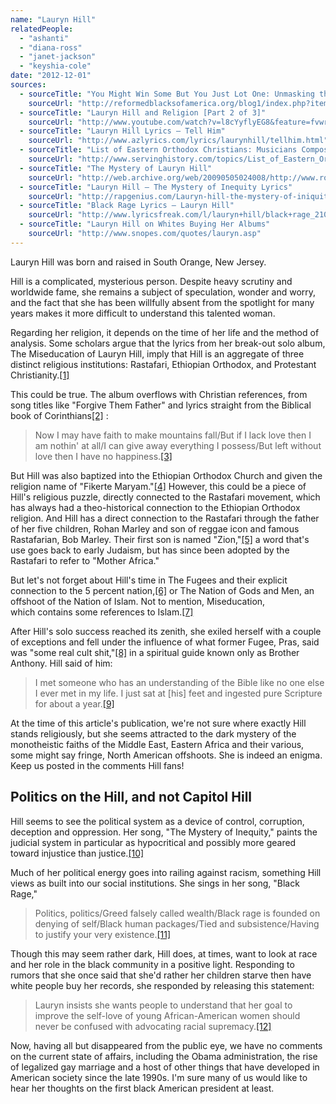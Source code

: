 ```yaml
---
name: "Lauryn Hill"
relatedPeople:
  - "ashanti"
  - "diana-ross"
  - "janet-jackson"
  - "keyshia-cole"
date: "2012-12-01"
sources:
  - sourceTitle: "You Might Win Some But You Just Lot One: Unmasking the Miseducated"
    sourceUrl: "http://reformedblacksofamerica.org/blog1/index.php?itemid=381"
  - sourceTitle: "Lauryn Hill and Religion [Part 2 of 3]"
    sourceUrl: "http://www.youtube.com/watch?v=l8cYyflyEG8&feature=fvwrel"
  - sourceTitle: "Lauryn Hill Lyrics – Tell Him"
    sourceUrl: "http://www.azlyrics.com/lyrics/laurynhill/tellhim.html"
  - sourceTitle: "List of Eastern Orthodox Christians: Musicians Composers"
    sourceUrl: "http://www.servinghistory.com/topics/List_of_Eastern_Orthodox_Christians::sub::Musicians_Composers"
  - sourceTitle: "The Mystery of Lauryn Hill"
    sourceUrl: "http://web.archive.org/web/20090505024008/http://www.rollingstone.com/news/story/5940100/the_mystery_of_lauryn_hill/"
  - sourceTitle: "Lauryn Hill – The Mystery of Inequity Lyrics"
    sourceUrl: "http://rapgenius.com/Lauryn-hill-the-mystery-of-iniquity-lyrics#lyric"
  - sourceTitle: "Black Rage Lyrics – Lauryn Hill"
    sourceUrl: "http://www.lyricsfreak.com/l/lauryn+hill/black+rage_21047497.html"
  - sourceTitle: "Lauryn Hill on Whites Buying Her Albums"
    sourceUrl: "http://www.snopes.com/quotes/lauryn.asp"
---
```


Lauryn Hill was born and raised in South Orange, New Jersey.

Hill is a complicated, mysterious person. Despite heavy scrutiny and worldwide fame, she remains a subject of speculation, wonder and worry, and the fact that she has been willfully absent from the spotlight for many years makes it more difficult to understand this talented woman.

Regarding her religion, it depends on the time of her life and the method of analysis. Some scholars argue that the lyrics from her break-out solo album, The Miseducation of Lauryn Hill, imply that Hill is an aggregate of three distinct religious institutions: Rastafari, Ethiopian Orthodox, and Protestant Christianity.<a class="source-citation" href="#http://reformedblacksofamerica.org/blog1/index.php?itemid=381" title="You Might Win Some But You Just Lot One: Unmasking the Miseducated">[1]</a>

This could be true. The album overflows with Christian references, from song titles like "Forgive Them Father" and lyrics straight from the Biblical book of Corinthians<a class="source-citation" href="#http://www.youtube.com/watch?v=l8cYyflyEG8&feature=fvwrel" title="Lauryn Hill and Religion [Part 2 of 3]">[2]</a> :

>Now I may have faith to make mountains fall/But if I lack love then I am nothin' at all/I can give away everything I possess/But left without love then I have no happiness.<a class="source-citation" href="#http://www.azlyrics.com/lyrics/laurynhill/tellhim.html" title="Lauryn Hill Lyrics – Tell Him">[3]</a>

But Hill was also baptized into the Ethiopian Orthodox Church and given the religion name of "Fikerte Maryam."<a class="source-citation" href="#http://www.servinghistory.com/topics/List_of_Eastern_Orthodox_Christians::sub::Musicians_Composers" title="List of Eastern Orthodox Christians: Musicians Composers">[4]</a> However, this could be a piece of Hill's religious puzzle, directly connected to the Rastafari movement, which has always had a theo-historical connection to the Ethiopian Orthodox religion. And Hill has a direct connection to the Rastafari through the father of her five children, Rohan Marley and son of reggae icon and famous Rastafarian, Bob Marley. Their first son is named "Zion,"<a class="source-citation" href="#http://web.archive.org/web/20090505024008/http://www.rollingstone.com/news/story/5940100/the_mystery_of_lauryn_hill/" title="The Mystery of Lauryn Hill">[5]</a> a word that's use goes back to early Judaism, but has since been adopted by the Rastafari to refer to "Mother Africa."

But let's not forget about Hill's time in The Fugees and their explicit connection to the 5 percent nation,<a class="source-citation" href="#http://reformedblacksofamerica.org/blog1/index.php?itemid=381" title="You Might Win Some But You Just Lot One: Unmasking the Miseducated">[6]</a> or The Nation of Gods and Men, an offshoot of the Nation of Islam. Not to mention, Miseducation, which contains some references to Islam.<a class="source-citation" href="#http://www.youtube.com/watch?v=l8cYyflyEG8&feature=fvwrel" title="Lauryn Hill and Religion [Part 2 of 3]">[7]</a>

After Hill's solo success reached its zenith, she exiled herself with a couple of exceptions and fell under the influence of what former Fugee, Pras, said was "some real cult shit,"<a class="source-citation" href="#http://web.archive.org/web/20090505024008/http://www.rollingstone.com/news/story/5940100/the_mystery_of_lauryn_hill/" title="The Mystery of Lauryn Hill">[8]</a> in a spiritual guide known only as Brother Anthony. Hill said of him:

>I met someone who has an understanding of the Bible like no one else I ever met in my life. I just sat at [his] feet and ingested pure Scripture for about a year.<a class="source-citation" href="#http://web.archive.org/web/20090505024008/http://www.rollingstone.com/news/story/5940100/the_mystery_of_lauryn_hill/" title="The Mystery of Lauryn Hill">[9]</a>

At the time of this article's publication, we're not sure where exactly Hill stands religiously, but she seems attracted to the dark mystery of the monotheistic faiths of the Middle East, Eastern Africa and their various, some might say fringe, North American offshoots. She is indeed an enigma. Keep us posted in the comments Hill fans!


## Politics on the Hill, and not Capitol Hill

Hill seems to see the political system as a device of control, corruption, deception and oppression. Her song, "The Mystery of Inequity," paints the judicial system in particular as hypocritical and possibly more geared toward injustice than justice.<a class="source-citation" href="#http://rapgenius.com/Lauryn-hill-the-mystery-of-iniquity-lyrics#lyric" title="Lauryn Hill – The Mystery of Inequity Lyrics">[10]</a>

Much of her political energy goes into railing against racism, something Hill views as built into our social institutions. She sings in her song, "Black Rage,"

>Politics, politics/Greed falsely called wealth/Black rage is founded on denying of self/Black human packages/Tied and subsistence/Having to justify your very existence.<a class="source-citation" href="#http://www.lyricsfreak.com/l/lauryn+hill/black+rage_21047497.html" title="Black Rage Lyrics – Lauryn Hill">[11]</a>

Though this may seem rather dark, Hill does, at times, want to look at race and her role in the black community in a positive light. Responding to rumors that she once said that she'd rather her children starve then have white people buy her records, she responded by releasing this statement:

>Lauryn insists she wants people to understand that her goal to improve the self-love of young African-American women should never be confused with advocating racial supremacy.<a class="source-citation" href="#http://www.snopes.com/quotes/lauryn.asp" title="Lauryn Hill on Whites Buying Her Albums">[12]</a>

Now, having all but disappeared from the public eye, we have no comments on the current state of affairs, including the Obama administration, the rise of legalized gay marriage and a host of other things that have developed in American society since the late 1990s. I'm sure many of us would like to hear her thoughts on the first black American president at least.